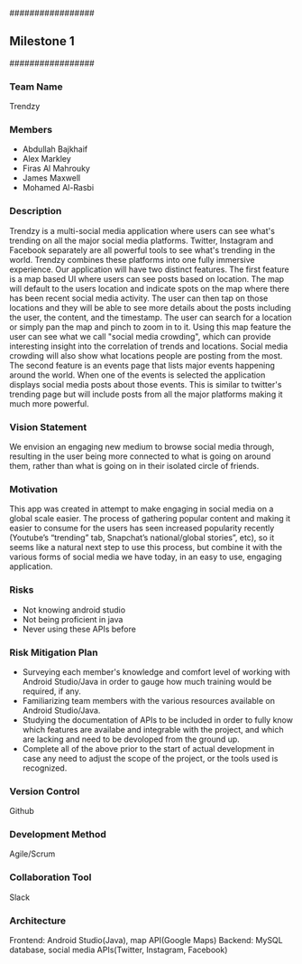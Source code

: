 #################
##  Milestone 1  
#################

### Team Name
Trendzy

### Members
* Abdullah Bajkhaif
* Alex Markley
* Firas Al Mahrouky
* James Maxwell
* Mohamed Al-Rasbi
         
### Description 
Trendzy is a multi-social media application where users can see what's trending on all the major social media platforms. Twitter, Instagram and Facebook separately are all powerful tools to see what's trending in the world. Trendzy combines these platforms into one fully immersive experience. Our application will have two distinct features.
         The first feature is a map based UI where users can see posts based on location. The map will default to the users location and indicate spots on the map where there has been recent social media activity. The user can then tap on those locations and they will be able to see more details about the posts including the user, the content, and the timestamp. The user can search for a location or simply pan the map and pinch to zoom in to it. Using this map feature the user can see what we call "social media crowding", which can provide interesting insight into the correlation of trends and locations. Social media crowding will also show what locations people are posting from the most.
         The second feature is an events page that lists major events happening around the world. When one of the events is selected the application displays social media posts about those events. This is similar to twitter's trending page but will include posts from all the major platforms making it much more powerful.


### Vision Statement 
We envision an engaging new medium to browse social media through, resulting in the user being more connected to what is going on around them, rather than what is going on in their isolated circle of friends.

### Motivation
This app was created in attempt to make engaging in social media on a global scale easier. The process of gathering popular content and making it easier to consume for the users has seen increased popularity recently (Youtube’s “trending” tab, Snapchat’s national/global stories”, etc), so it seems like a natural next step to use this process, but combine it with the various forms of social media we have today, in an easy to use, engaging application.

### Risks
* Not knowing android studio 
* Not being proficient in java 
* Never using these APIs before
        
### Risk Mitigation Plan
* Surveying each member's knowledge and comfort level of working with Android Studio/Java in order to gauge how much training would be required, if any. 
* Familiarizing team members with the various resources available on Android Studio/Java.
* Studying the documentation of APIs to be included in order to fully know which features are availabe and integrable with the project, and which are lacking and need to be devoloped from the ground up.
* Complete all of the above prior to the start of actual development in case any need to adjust the scope of the project, or the tools used is recognized.

### Version Control
Github

### Development Method
Agile/Scrum

### Collaboration Tool
Slack

### Architecture
Frontend: Android Studio(Java), map API(Google Maps)
Backend: MySQL database, social media APIs(Twitter, Instagram, Facebook)

